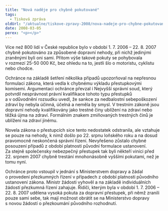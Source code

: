 ```yaml
---
title: "Nová naděje pro chybně pokutované"
tags:
  - Tisková zpráva
oldUrl: "/aktualne/tiskove-zpravy-2008/nova-nadeje-pro-chybne-pokutovane"
date: 2008-03-05
perex: "<p></p>"
---
```


<!-- imported from the old website -->

<p class="Normln-web">Více než 800 lidí v České republice bylo v období 1. 7. 2006 – 22. 8. 2007 chybně pokutováno za způsobené dopravní nehody, při nichž jedinými zraněnými byli oni sami. Přitom výše takové pokuty se pohybovala v rozmezí 25-50 000 Kč, bez ohledu na to, jestli šlo o motoristu, cyklistu nebo chodce.</p><p class="Normln-web">Ochránce na základě šetření několika případů upozorňoval na nepřesnou formulaci zákona, která vedla k chybnému výkladu přestupkovými komisemi. Argumentaci ochránce převzal i Nejvyšší správní soud, který potvrdil nesprávnost právní kvalifikace tohoto typu přestupků a v odůvodnění rozsudku uvedl, že sankce za nedbalostní sebepoškození zdraví by nebyla účinná, účelná a neměla by smysl. V trestním zákoně jsou dopravní nehody kvalifikovány jako trestné činy ublížení na zdraví nebo těžká újma na zdraví. Formálním znakem zmiňovaných trestných činů je ublížení na zdraví jinému.</p><p class="Normln-web">Novela zákona o přestupcích sice tento nedostatek odstranila, ale vztahuje se pouze na nehody, k nimž došlo po 22. srpnu loňského roku a na dosud pravomocně neskončená správní řízení. Nevyřešeno zůstalo chybné posouzení případů z období platnosti původní formulace ustanovení. Za stejně společensky nebezpečný přestupek tak byli někteří viníci před 22. srpnem 2007 chybně trestání mnohonásobně vyššími pokutami, než je tomu nyní.</p><p class="Normln-web">Ochránce proto vstoupil v jednání s Ministerstvem dopravy a žádal o provedení přezkumných řízení v případech z období platnosti původního ustanovení zákona. Ministr žádosti vyhověl a na základě individuálních žádostí přezkumná řízení zahajuje. Řidiči, kterým byla v období 1. 7. 2006 – 22. 8. 2007 udělena vysoká pokuta za dopravní přestupek, při němž zranili pouze sami sebe, tak mají možnost obrátit se na Ministerstvo dopravy s novou žádostí o přezkoumání původního rozhodnutí.</p>
